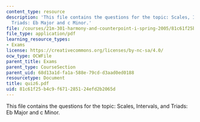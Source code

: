 ```yaml
---
content_type: resource
description: 'This file contains the questions for the topic: Scales, Intervals, and
  Triads: Eb Major and c Minor.'
file: /courses/21m-301-harmony-and-counterpoint-i-spring-2005/81c61f25b4c9f671285124efd2b2065d_quiz6.pdf
file_type: application/pdf
learning_resource_types:
- Exams
license: https://creativecommons.org/licenses/by-nc-sa/4.0/
ocw_type: OCWFile
parent_title: Exams
parent_type: CourseSection
parent_uid: 68d13a1d-fa1a-588e-79cd-d3aad0ed0188
resourcetype: Document
title: quiz6.pdf
uid: 81c61f25-b4c9-f671-2851-24efd2b2065d
---
```

This file contains the questions for the topic: Scales, Intervals, and Triads: Eb Major and c Minor.